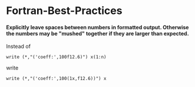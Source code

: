 # Fortran-Best-Practices

#### Explicitly leave spaces between numbers in formatted output. Otherwise the numbers may be "mushed" together if they are larger than expected.

Instead of 

```write (*,"('coeff:',100f12.6)") x(1:n)```

write

```write (*,"('coeff:',100(1x,f12.6))") x```
